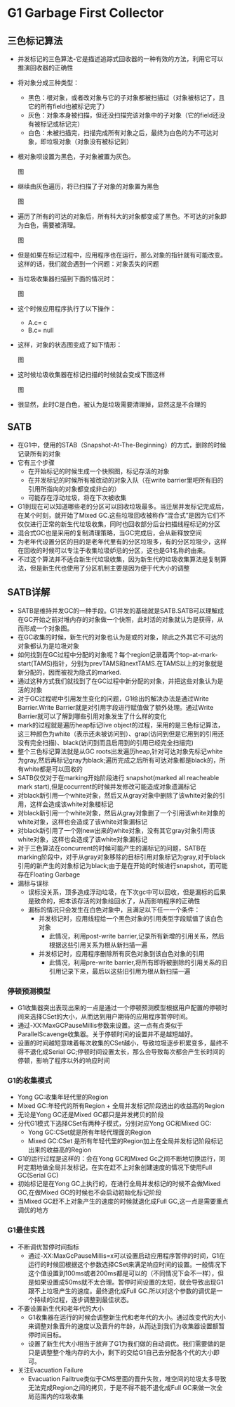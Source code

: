 # G1   Garbage First Collector

## 三色标记算法

- 并发标记的三色算法-它是描述追踪式回收器的一种有效的方法，利用它可以推演回收器的正确性

- 将对象分成三种类型：

  - 黑色：根对象，或者改对象与它的子对象都被扫描过（对象被标记了，且它的所有field也被标记完了）
  - 灰色：对象本身被扫描，但还没扫描完该对象中的子对象（它的field还没有被标记或标记完）
  - 白色：未被扫描完，扫描完成所有对象之后，最终为白色的为不可达对象，即垃圾对象（对象没有被标记到）

- 根对象呗设置为黑色，子对象被置为灰色。

  图

- 继续由灰色遍历，将已扫描了子对象的对象置为黑色

  图

- 遍历了所有的可达的对象后，所有科大的对象都变成了黑色。不可达的对象即为白色，需要被清理。

  图

- 但是如果在标记过程中，应用程序也在运行，那么对象的指针就有可能改变。这样的话，我们就会遇到一个问题：对象丢失的问题

- 当垃圾收集器扫描到下面的情况时：

  图

- 这个时候应用程序执行了以下操作：

  - A.c= c
  - B.c= null

- 这样，对象的状态图变成了如下情形：

  图

- 这时候垃圾收集器在标记扫描的时候就会变成下图这样

  图

- 很显然，此时C是白色，被认为是垃圾需要清理掉，显然这是不合理的

## SATB

- 在G1中，使用的STAB（Snapshot-At-The-Beginning）的方式，删除的时候记录所有的对象
- 它有三个步骤
  - 在开始标记的时候生成一个快照图，标记存活的对象
  - 在并发标记的时候所有被改动的对象入队（在write barrier里吧所有旧的引用所指向的对象都变成非白的）
  - 可能存在浮动垃圾，将在下次被收集
- G1到现在可以知道哪些老的分区可以回收垃圾最多。当迁居并发标记完成后，在某个时刻，就开始了Mixed GC.这些垃圾回收被称作“混合式”是因为它们不仅仅进行正常的新生代垃圾收集，同时也回收部分后台扫描线程标记的分区
- 混合式GC也是采用的复制清理策略，当GC完成后，会从新释放空间
- 为老年代设置分区的目的是老年代里有的分区垃圾多，有的分区垃圾少，这样在回收的时候可以专注于收集垃圾妒忌的分区，这也是G1名称的由来。
- 不过这个算法并不适合新生代垃圾收集，因为新生代的垃圾收集算法是复制算法，但是新生代也使用了分区机制主要是因为便于代大小的调整

## SATB详解

- SATB是维持并发GC的一种手段。G1并发的基础就是SATB.SATB可以理解成在GC开始之前对堆内存的对象做一个快照，此时活的对象就认为是获得，从而形成一个对象图。
- 在GC收集的时候，新生代的对象也认为是或的对象，除此之外其它不可达的对象都认为是垃圾对象
- 如何找到在GC过程中分配的对象呢？每个region记录着两个top-at-mark-start(TAMS)指针，分别为prevTAMS和nextTAMS.在TAMS以上的对象就是新分配的，因而被视为隐式的marked.
- 通过这种方式我们就找到了在GC过程中新分配的对象，并把这些对象认为是活的对象
- 对于GC过程呢中引用发生变化的问题，G1给出的解决办法是通过Write Barrier.Write Barrier就是对引用字段进行赋值做了额外处理。通过Write Barrier就可以了解到哪些引用对象发生了什么样的变化
- mark的过程就是遍历heap标记live object的过程，采用的是三色标记算法，这三种颜色为white（表示还未被访问到）、grap(访问到但是它用到的引用还没有完全扫描)、black(访问到而且启用到的引用已经完全扫描完)
- 整个三色标记算法就是从GC roots出发遍历heap,针对可达对象先标记white为gray,然后再标记gray为black;遍历完成之后所有可达对象都是black的，所有white都是可以回收的
- SATB仅仅对于在marking开始阶段进行 snapshot(marked all reacheable mark start),但是cocurrent的时候并发修改可能造成对象遗漏标记
- 对black新引用一个white对象，然后又从gray对象中删除了该white对象的引用，这样会造成该white对象楼标记
- 对black新引用一个white对象，然后从gray对象删了一个引用该white对象的white对象，这样也会造成了该white对象漏标记
- 对black新引用了一个刚new出来的white对象，没有其它gray对象引用该white对象，这样也会造成了该white对象漏标记
- 对于三色算法在concurrent的时候可能产生的漏标记的问题，SATB在marking阶段中，对于从gray对象移除的目标引用对象标记为gray,对于black引用的新产生的对象标记为black;由于是在开始的时候进行snapshot，而可能存在Floating Garbage
- 漏标与误标
  - 误标没关系，顶多造成浮动垃圾，在下次gc中可以回收，但是漏标的后果是致命的，把本该存活的对象给回水了，从而影响程序的正确性
  - 漏标的情况只会发生在白色对象中，且满足以下任一一个条件：
    - 并发标记时，应用线程给一个黑色对象的引用类型字段赋值了该白色对象
      - 此情况，利用post-write barrier,记录所有新增的引用关系，然后根据这些引用关系为根从新扫描一遍
    - 并发标记时，应用程序删除所有灰色对象到该白色对象的引用
      - 此情况，利用pre-write barrier,将所有即将被删除的引用关系的旧引用记录下来，最后以这些旧引用为根从新扫描一遍

### 停顿预测模型

- G1收集器突出表现出来的一点是通过一个停顿预测模型根据用户配置的停顿时间来选择CSet的大小，从而达到用户期待的应用程序暂停时间。
- 通过-XX:MaxGCPauseMillis参数来设置。这一点有点类似于ParallelScavenge收集器。关于停顿时间的设置并不是越短越好。
- 设置的时间越短意味着每次收集的CSet越小，导致垃圾逐步积累变多，最终不得不退化成Serial GC;停顿时间设置太长，那么会导致每次都会产生长时间的停顿，影响了程序以外的响应时间

### G1的收集模式

- Yong GC:收集年轻代里的Region
- Mixed GC:年轻代的所有Region + 全局并发标记阶段选出的收益高的Region
- 无论是Yong GC还是Mixed GC都只是并发拷贝的阶段
- 分代G1模式下选择CSet有两种子模式，分别对应Yong GC和Mixed GC:
  - Yong GC:CSet就是所有年轻代理面的Region
  - Mixed GC:CSet 是所有年轻代里的Region加上在全局并发标记阶段标记出来的收益高的Region
- G1的运行过程是这样的：会在Yong GC和Mixed Gc之间不断地切换运行，同时定期地做全局并发标记，在实在赶不上对象创建速度的情况下使用Full GC(Serial GC)
- 初始标记是在Yong GC上执行的，在进行全局并发标记的时候不会做Mixed  GC,在做Mixed GC的时候也不会启动初始化标记阶段
- 当Mixed GC赶不上对象产生的速度的时候就退化成Full GC,这一点是需要重点调优的地方

### G1最佳实践

- 不断调优暂停时间指标
  - 通过-XX:MaxGcPauseMillis=x可以设置启动应用程序暂停的时间，G1在运行的时候回根据这个参数选择CSet来满足响应时间的设置。一般情况下这个值设置到100ms或者200ms都是可以的（不同情况下会不一样），但是如果设置成50ms就不太合理。暂停时间设置的太短，就会导致出现G1跟不上垃圾产生的速度。最终退化成Full GC.所以对这个参数的调优是一个持续的过程，逐步调整到最佳状态。
- 不要设置新生代和老年代的大小
  - G1收集器在运行的时候会调整新生代和老年代的大小。通过改变代的大小来调整对象晋升的速度以及晋升的年龄，从而达到我们为收集器设置额暂停时间目标。
  - 设置了新生代大小相当于放弃了G1为我们做的自动调优。我们需要做的是只是调整整个堆内存的大小，剩下的交给G1自己去分配各个代的大小即可。
- 关注Evacuation Failure
  - Evacuation Failtrue类似于CMS里面的晋升失败，堆空间的垃圾太多导致无法完成Region之间的拷贝，于是不得不能不退化成Full GC来做一次全局范围内的垃圾收集